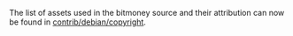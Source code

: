 The list of assets used in the bitmoney source and their attribution can now be found in [contrib/debian/copyright](../contrib/debian/copyright).
